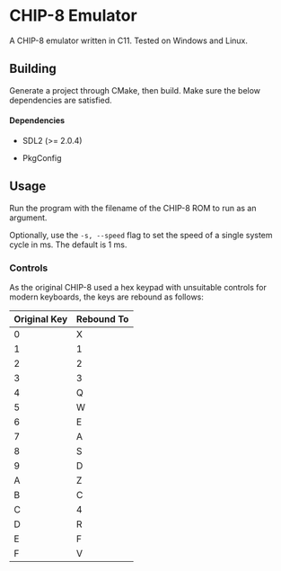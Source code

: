 # CHIP-8 Emulator

A CHIP-8 emulator written in C11. Tested on Windows and Linux.

## Building

Generate a project through CMake, then build. Make sure the below dependencies are satisfied.

#### Dependencies

* SDL2 (>= 2.0.4)

* PkgConfig

## Usage

Run the program with the filename of the CHIP-8 ROM to run as an argument.

Optionally, use the `-s, --speed` flag to set the speed of a single system cycle in ms. The default is 1 ms.

### Controls

As the original CHIP-8 used a hex keypad with unsuitable controls for modern keyboards, the keys are rebound as follows:

|  Original Key | Rebound To |
|---------------|------------|
| 0             | X          |
| 1             | 1          |
| 2             | 2          |
| 3             | 3          |
| 4             | Q          |
| 5             | W          |
| 6             | E          |
| 7             | A          |
| 8             | S          |
| 9             | D          |
| A             | Z          |
| B             | C          |
| C             | 4          |
| D             | R          |
| E             | F          |
| F             | V          |

